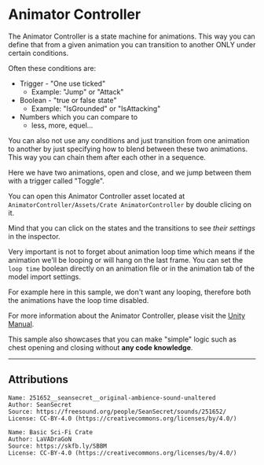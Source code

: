 # Animator Controller

The Animator Controller is a state machine for animations. This way you can define that from a given animation you can transition to another ONLY under certain conditions.

Often these conditions are:
 - Trigger - "One use ticked"
    - Example: "Jump" or "Attack"
 - Boolean - "true or false state"
    - Example: "IsGrounded" or "IsAttacking"
 - Numbers which you can compare to
    - less, more, equel... 

You can also not use any conditions and just transition from one animation to another by just specifying how to blend between these two animations. This way you can chain them after each other in a sequence. 

Here we have two animations, open and close, and we jump between them with a trigger called "Toggle".

You can open this Animator Controller asset located at `AnimatorController/Assets/Crate AnimatorController` by double clicing on it.

Mind that you can click on the states and the transitions to see *their settings* in the inspector.

Very important is not to forget about animation loop time which means if the animation we'll be looping or will hang on the last frame. You can set the `loop time` boolean directly on an animation file or in the animation tab of the model import settings.

For example here in this sample, we don't want any looping, therefore both the animations have the loop time disabled. 

For more information about the Animator Controller, please visit the [Unity Manual](https://docs.unity3d.com/Manual/class-AnimatorController.html).

This sample also showcases that you can make "simple" logic such as chest opening and closing without **any code knowledge**.  

---

## Attributions

```
Name: 251652__seansecret__original-ambience-sound-unaltered
Author: SeanSecret
Source: https://freesound.org/people/SeanSecret/sounds/251652/
License: CC-BY-4.0 (https://creativecommons.org/licenses/by/4.0/)

Name: Basic Sci-Fi Crate
Author: LaVADraGoN
Source: https://skfb.ly/SBBM
License: CC-BY-4.0 (https://creativecommons.org/licenses/by/4.0/)
```
